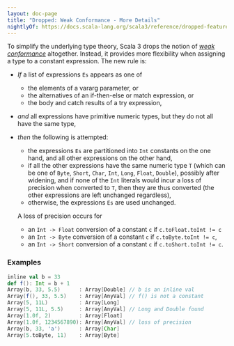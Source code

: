 ```yaml
---
layout: doc-page
title: "Dropped: Weak Conformance - More Details"
nightlyOf: https://docs.scala-lang.org/scala3/reference/dropped-features/weak-conformance-spec.html
---
```


To simplify the underlying type theory, Scala 3 drops the notion of
[*weak conformance*](https://www.scala-lang.org/files/archive/spec/2.13/03-types.html#weak-conformance)
altogether. Instead, it provides more flexibility when
assigning a type to a constant expression. The new rule is:

 - *If* a list of expressions `Es` appears as one of

     - the elements of a vararg parameter, or
     - the alternatives of an if-then-else or match expression, or
     - the body and catch results of a try expression,

- *and* all expressions have primitive numeric types, but they do not
   all have the same type,

- *then* the following is attempted:

     - the expressions `Es` are partitioned into `Int` constants on the
       one hand, and all other expressions on the other hand,
     - if all the other expressions have the same numeric type `T`
       (which can be one of `Byte`, `Short`, `Char`, `Int`, `Long`, `Float`,
       `Double`), possibly after widening, and if none of the `Int`
       literals would incur a loss of precision when converted to `T`,
       then they are thus converted (the other expressions are left
       unchanged regardless),
     - otherwise, the expressions `Es` are used unchanged.

    A loss of precision occurs for
    - an `Int -> Float` conversion of a constant
    `c` if `c.toFloat.toInt != c`
    - an `Int -> Byte` conversion of a constant
    `c` if `c.toByte.toInt != c`,
    - an `Int -> Short` conversion of a constant
    `c` if `c.toShort.toInt != c`.

### Examples

```scala
inline val b = 33
def f(): Int = b + 1
Array(b, 33, 5.5)      : Array[Double] // b is an inline val
Array(f(), 33, 5.5)    : Array[AnyVal] // f() is not a constant
Array(5, 11L)          : Array[Long]
Array(5, 11L, 5.5)     : Array[AnyVal] // Long and Double found
Array(1.0f, 2)         : Array[Float]
Array(1.0f, 1234567890): Array[AnyVal] // loss of precision
Array(b, 33, 'a')      : Array[Char]
Array(5.toByte, 11)    : Array[Byte]
```
